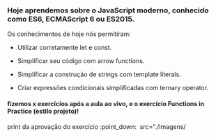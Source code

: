 ### Hoje aprendemos sobre o JavaScript moderno, conhecido como ES6, ECMAScript 6 ou ES2015. 

<p>Os conhecimentos de hoje nós permitiram:

- Utilizar corretamente let e const.

- Simplificar seu código com arrow functions.

- Simplificar a construção de strings com template literals.

- Criar expressões condicionais simplificadas com ternary operator.

#### fizemos x exercícios após a aula ao vivo, e o exercício Functions in Practice (estilo projeto)!

<p> print da aprovação do exercício :point_down:
<img> src="./imagens/

